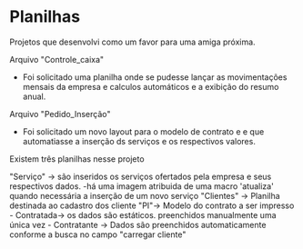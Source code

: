 # Planilhas

Projetos que desenvolvi como um favor para uma amiga próxima.

Arquivo "Controle_caixa" 
  - Foi solicitado uma planilha onde se pudesse lançar as movimentações mensais da empresa e calculos automáticos e a exibição do resumo anual. 

Arquivo "Pedido_Inserção"
  - Foi solicitado um novo layout para o modelo de contrato e e que automatiasse a inserção ds serviços e os respectivos valores.
  
  Existem três planilhas nesse projeto
  
  "Serviço" -> são inseridos os serviços ofertados pela empresa e seus respectivos dados. 
    -há uma imagem atribuida de uma macro 'atualiza' quando necessária a inserção de um novo serviço
  "Clientes" -> Planilha destinada ao cadastro dos cliente
  "PI"-> Modelo do contrato a ser impresso
    - Contratada-> os dados são estáticos. preenchidos manualmente uma única vez 
    - Contratante -> Dados são preenchidos automaticamente conforme a busca no campo "carregar cliente"
  
